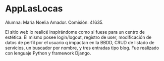 ﻿# AppLasLocas
Alumna: María Noelia Amador.
Comisión: 41635.

El sitio web lo realicé inspirándome como si fuese para un centro de estética. El mismo posee login/logout, registro de user, modificación de datos de perfil por el usuario q impactan en la BBDD, CRUD de listado de servicios, un buscador por nombre, y tres entradas tipo blog.
Fue realizado con lenguaje Python y framework Django.
